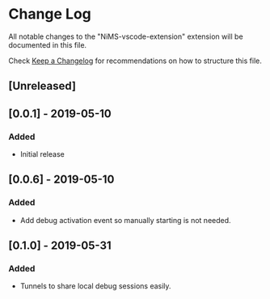 # Change Log

All notable changes to the "NiMS-vscode-extension" extension will be documented in this file.

Check [Keep a Changelog](http://keepachangelog.com/) for recommendations on how to structure this file.

## [Unreleased]

## [0.0.1] - 2019-05-10
### Added
- Initial release

## [0.0.6] - 2019-05-10
### Added
- Add debug activation event so manually starting is not needed.

## [0.1.0] - 2019-05-31
### Added
- Tunnels to share local debug sessions easily.

